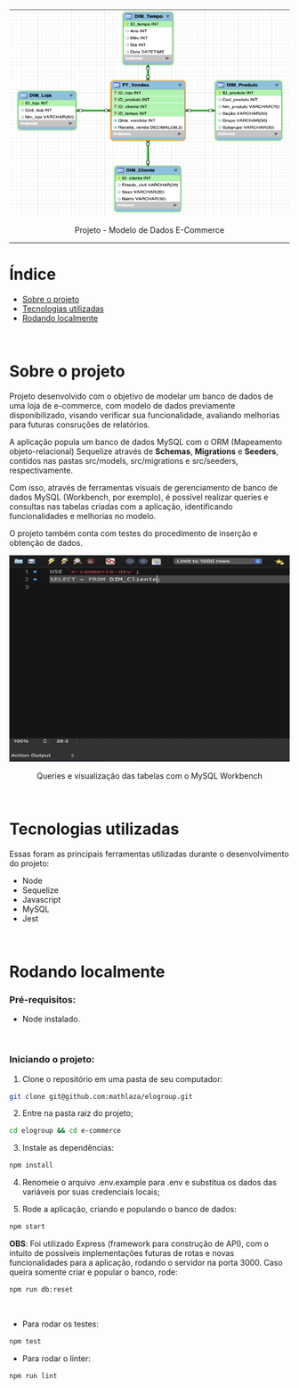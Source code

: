 <!-- PROJECT LOGO -->
<br />
<p align="center">
    <img src="images/MER.png" alt="MER_IMAGE" width="700" height="370">
  </a>
  
  <p align="center">
    Projeto - Modelo de Dados E-Commerce 
  </p>
</p>

<hr>

<!-- Índice -->
# Índice

* [Sobre o projeto](#sobre-o-projeto)
* [Tecnologias utilizadas](#tecnologias-utilizadas)
* [Rodando localmente](#rodando-localmente)

<br>

<!-- Sobre o projeto -->
# Sobre o projeto
<div>
Projeto desenvolvido com o objetivo de modelar um banco de dados de uma loja de e-commerce, com modelo de dados previamente disponibilizado, visando verificar sua funcionalidade, avaliando melhorias para futuras consruções de relatórios.

<br>

A aplicação popula um banco de dados MySQL com o ORM (Mapeamento objeto-relacional) Sequelize através de <strong>Schemas</strong>, <strong>Migrations</strong> e <strong>Seeders</strong>, contidos nas pastas src/models, src/migrations e src/seeders, respectivamente.
<br>

Com isso, através de ferramentas visuais de gerenciamento de banco de dados MySQL (Workbench, por exemplo), é possível realizar queries e consultas nas tabelas criadas com a aplicação, identificando funcionalidades e melhorias no modelo.
<br>

O projeto também conta com testes do procedimento de inserção e obtenção de dados.

<img src="images/TABLES.gif" alt="MER_IMAGE" width="700" height="370">
</div>
<p align="center">
    Queries e visualização das tabelas com o MySQL Workbench 
    <br />
  </p>

<br>

# Tecnologias utilizadas
Essas foram as principais ferramentas utilizadas durante o desenvolvimento do projeto:
* <span>Node</span>
* <span>Sequelize</span>
* <span>Javascript</span>
* <span>MySQL</span>
* <span>Jest</span>

<br>

<!-- Rodando localmente -->
# Rodando localmente

### Pré-requisitos:

* Node instalado.
<br>

### Iniciando o projeto:
1. Clone o repositório em uma pasta de seu computador:

```sh
git clone git@github.com:mathlaza/elogroup.git
```

2. Entre na pasta raiz do projeto;
```sh
cd elogroup && cd e-commerce
```

3. Instale as dependências:
```sh
npm install
```

4. Renomeie o arquivo .env.example para .env e substitua os dados das variáveis por suas credenciais locais;

5. Rode a aplicação, criando e populando o banco de dados:
```sh
npm start
```
<strong>OBS</strong>: Foi utilizado Express (framework para construção de API), com o intuito de possíveis implementações futuras de rotas e novas funcionalidades para a aplicação, rodando o servidor na porta 3000. Caso queira somente criar e popular o banco, rode:
```sh
npm run db:reset
```

<br>

* Para rodar os testes:
```sh
npm test
```
* Para rodar o linter:
```sh
npm run lint
```